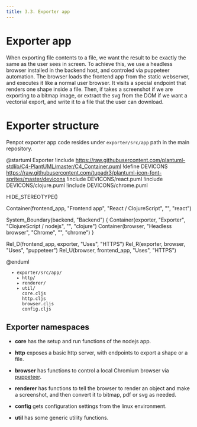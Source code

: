 ```yaml
---
title: 3.3. Exporter app
---
```


# Exporter app

When exporting file contents to a file, we want the result to be exactly the
same as the user sees in screen. To achieve this, we use a headless browser
installed in the backend host, and controled via puppeteer automation. The
browser loads the frontend app from the static webserver, and executes it like
a normal user browser. It visits a special endpoint that renders one shape
inside a file. Then, if takes a screenshot if we are exporting to a bitmap
image, or extract the svg from the DOM if we want a vectorial export, and write
it to a file that the user can download.

# Exporter structure

Penpot exporter app code resides under `exporter/src/app` path in the main repository.

@startuml Exporter
!include https://raw.githubusercontent.com/plantuml-stdlib/C4-PlantUML/master/C4_Container.puml
!define DEVICONS https://raw.githubusercontent.com/tupadr3/plantuml-icon-font-sprites/master/devicons
!include DEVICONS/react.puml
!include DEVICONS/clojure.puml
!include DEVICONS/chrome.puml

HIDE_STEREOTYPE()

Container(frontend_app, "Frontend app", "React / ClojureScript", "", "react")

System_Boundary(backend, "Backend") {
    Container(exporter, "Exporter", "ClojureScript / nodejs", "", "clojure")
    Container(browser, "Headless browser", "Chrome", "", "chrome")
}

Rel_D(frontend_app, exporter, "Uses", "HTTPS")
Rel_R(exporter, browser, "Uses", "puppeteer")
Rel_U(browser, frontend_app, "Uses", "HTTPS")

@enduml

```
  ▾ exporter/src/app/
    ▸ http/
    ▸ renderer/
    ▸ util/
      core.cljs
      http.cljs
      browser.cljs
      config.cljs
```

## Exporter namespaces

* **core** has the setup and run functions of the nodejs app.

* **http** exposes a basic http server, with endpoints to export a shape or a
  file.

* **browser** has functions to control a local Chromium browser via
  [puppeteer](https://puppeteer.github.io/puppeteer).

* **renderer** has functions to tell the browser to render an object and make a
  screenshot, and then convert it to bitmap, pdf or svg as needed.

* **config** gets configuration settings from the linux environment.

* **util** has some generic utility functions.
